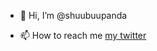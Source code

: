 - 👋 Hi, I’m @shuubuupanda
  
- 📫 How to reach me [my twitter](https://twitter.com/shuubuupanda)

<!---
shuubuupanda/shuubuupanda is a ✨ special ✨ repository because its `README.md` (this file) appears on your GitHub profile.
You can click the Preview link to take a look at your changes.
--->
